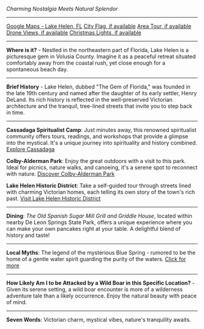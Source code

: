 *Charming Nostalgia Meets Natural Splendor*

---

[Google Maps - Lake Helen, FL](https://www.google.com/maps/place/Lake+Helen,+FL/data=!3m1!1e3)
[City Flag, if available](https://www.google.com/search?tbm=isch&q=Lake+Helen+FL+Flag+Picture)
[Area Tour, if available](https://www.youtube.com/results?search_query=Lake+Helen+FL+4k+tour)
[Drone Views, if available](https://www.youtube.com/results?search_query=Lake+Helen+FL+4k+drone)
[Christmas Lights, if available](https://www.youtube.com/results?search_query=Lake+Helen+FL+christmas+lights&sp=CAI%253D)

---

**Where is it?** - Nestled in the northeastern part of Florida, Lake Helen is a picturesque gem in Volusia County. Imagine it as a peaceful retreat situated comfortably away from the coastal rush, yet close enough for a spontaneous beach day.

---

**Brief History** - Lake Helen, dubbed "The Gem of Florida," was founded in the late 19th century and named after the daughter of its early settler, Henry DeLand. Its rich history is reflected in the well-preserved Victorian architecture and the tranquil, tree-lined streets that invite you to step back in time.

---

**Cassadaga Spiritualist Camp**: Just minutes away, this renowned spiritualist community offers tours, readings, and workshops that provide a glimpse into the mystical. It's a unique journey into spirituality and history combined.
[Explore Cassadaga](https://www.youtube.com/results?search_query=Lake+Helen+Cassadaga+Spiritualist+Camp)

**Colby-Alderman Park**: Enjoy the great outdoors with a visit to this park. Ideal for picnics, nature walks, and canoeing, it's a serene spot to reconnect with nature.
[Discover Colby-Alderman Park](https://www.youtube.com/results?search_query=Lake+Helen+Colby-Alderman+Park)

**Lake Helen Historic District**: Take a self-guided tour through streets lined with charming Victorian homes, each telling its own story of the town's rich past.
[Visit Lake Helen Historic District](https://www.youtube.com/results?search_query=Lake+Helen+Historic+District)

---

**Dining**: *The Old Spanish Sugar Mill Grill and Griddle House*, located within nearby De Leon Springs State Park, offers a unique experience where you can make your own pancakes right at your table. A delightful blend of history and taste!

---

**Local Myths**: The legend of the mysterious Blue Spring - rumored to be the home of a gentle water spirit guarding the purity of the waters.
[Click for more](https://www.google.com/search?q=Lake+Helen+FL+local+myths)

---

**How Likely Am I to be Attacked by a Wild Boar in this Specific Location?** - Given its serene setting, a wild boar encounter is more of a wilderness adventure tale than a likely occurrence. Enjoy the natural beauty with peace of mind.

---

**Seven Words**: Victorian charm, mystical vibes, nature's tranquility awaits.
